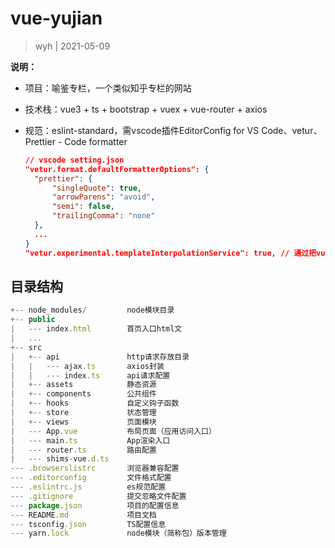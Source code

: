 # vue-yujian

> wyh | 2021-05-09

**说明：**

- 项目：喻鉴专栏，一个类似知乎专栏的网站

- 技术栈：vue3 + ts + bootstrap + vuex + vue-router + axios

- 规范：eslint-standard，需vscode插件EditorConfig for VS Code、vetur、Prettier - Code formatter

  ```json
  // vscode setting.json
  "vetur.format.defaultFormatterOptions": {
    "prettier": {
        "singleQuote": true,
        "arrowParens": "avoid",
        "semi": false,
        "trailingComma": "none"
    },
    ...
  }
  "vetur.experimental.templateInterpolationService": true, // 通过把vue转换成ts，分析补全再转成vue
  ```
  
## 目录结构

```js
+-- node_modules/         node模块目录
+-- public
|   --- index.html        首页入口html文               
|   ...
+-- src
|   +-- api               http请求存放目录
|   |   --- ajax.ts       axios封装
|   |   --- index.ts      api请求配置
|   +-- assets            静态资源
|   +-- components        公共组件
|   +-- hooks             自定义钩子函数
|   +-- store             状态管理
|   +-- views             页面模块
|   --- App.vue           布局页面（应用访问入口）
|   --- main.ts           App渲染入口
|   --- router.ts         路由配置
|   --- shims-vue.d.ts    
--- .browserslistrc       浏览器兼容配置 
--- .editorconfig         文件格式配置
--- .eslintrc.js          es规范配置
--- .gitignore            提交忽略文件配置
--- package.json          项目的配置信息
--- README.md             项目文档
--- tsconfig.json         TS配置信息
--- yarn.lock             node模块（简称包）版本管理
```
